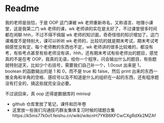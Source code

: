 # Readme

我的老师是翁恺，于是 OOP 这门课被 wk 老师重新命名，又称语言、地理小课堂，这是我第二门 wk 老师的课，wk 老师讲的实在是太好了，不过课堂很多时间都在闲聊 hhh，不过不得不佩服 wk 老师的知识面，奇奇怪怪的知识增加了。这门课难度不是特别大，课可以听听 wk 老师的，比较坑的就是期末考试，期末考试考纲感觉没有定，每个老师教的东西也不定，wk 老师讲的很多比较难的，都没有考，有些考点甚至有些老师没有讲，hhh，还有期末考试有些老师出的题目，感觉真的不是在考 OOP，我真的无语，给你一个程序，问会输出什么的题目，有些题就特别逆天，比如少个右括号，需要我们自己补一个，1.0cout 出来是 1，boolean 的函数输出的是 1 和 0，而不是 true 和 false，然后 print 出来的东西一推全角和半角的空格、感叹号以及不知道是什么的组织在一起的东西，还有程序题没有打全的，搞这些就完全没必要。

不过说回来，真 oop 还得是数据库的 minisql

- github 仓库里放了笔记，课件和历年卷
- 这里放一些我们沟通技巧群友集体复习时候的错题合集https://k5ms77k0o1.feishu.cn/wiki/wikcnH7YKB6KFCwCXgRdXk2MZAf
